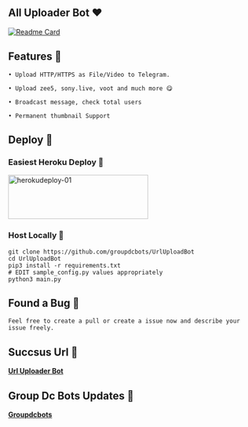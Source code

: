 ## All Uploader Bot ❤️

[![Readme Card](https://github-readme-stats.vercel.app/api/pin/?username=groupdcbots&repo=UrlUploadBot&theme=tokyonight)](https://github.com/groupdcbots/UrlUploadBot&bg_color=#24292F)

## Features 🦠

```
• Upload HTTP/HTTPS as File/Video to Telegram.

• Upload zee5, sony.live, voot and much more 😋

• Broadcast message, check total users

• Permanent thumbnail Support
```

## Deploy 🚀

### Easiest Heroku Deploy 🤭

<p align="">
    <a href="https://heroku.com/deploy?template=https://github.com/groupdcbots/UrlUploadBot">
    <img src="https://github.com/nikhileashy/justfor_testing/blob/main/herokudeploy-01-cropped.svg" alt="herokudeploy-01" border="0" height="90" width="285"></a>
</p>

### Host Locally 🤕

```shell
git clone https://github.com/groupdcbots/UrlUploadBot
cd UrlUploadBot
pip3 install -r requirements.txt
# EDIT sample_config.py values appropriately
python3 main.py
```
## Found a Bug 🐛

```Feel free to create a pull or create a issue now and describe your issue freely.```

## Succsus Url 🤖
   **[Url Uploader Bot](https://t.me/groupdcbots)**

## Group Dc Bots Updates 🦄
   **[Groupdcbots](https://t.me/groupdcbots)**
